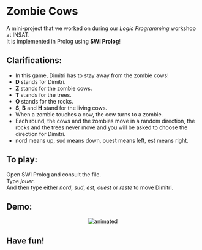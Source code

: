 # Zombie Cows
A mini-project that we worked on during our *Logic Programming* workshop at INSAT.
<br>
It is implemented in Prolog using __SWI Prolog__!

## Clarifications:

* In this game, Dimitri has to stay away from the zombie cows!
* __D__ stands for Dimitri.
* __Z__ stands for the zombie cows.
* __T__ stands for the trees.
* __O__ stands for the rocks.
* __S__, __B__ and __H__ stand for the living cows.
* When a zombie touches a cow, the cow turns to a zombie.
* Each round, the cows and the zombies move in a random direction, the rocks and the trees never move and you will be asked to choose the direction for Dimitri.
* nord means up, sud means down, ouest means left, est means right.

## To play:
Open SWI Prolog and consult the file.
<br>
Type *jouer*.
<br>
And then type either *nord*, *sud*, *est*, *ouest* or *reste* to move Dimitri.

## Demo:

 <p align="center">
  <img src="https://github.com/hajali-amine/dimitri-and-the-zombie-cows/blob/main/demo.gif" alt="animated" />
</p>

## Have fun!